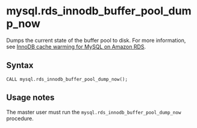 # mysql\.rds\_innodb\_buffer\_pool\_dump\_now<a name="mysql_rds_innodb_buffer_pool_dump_now"></a>

Dumps the current state of the buffer pool to disk\. For more information, see [InnoDB cache warming for MySQL on Amazon RDS](MySQL.Concepts.FeatureSupport.md#MySQL.Concepts.InnoDBCacheWarming)\.

## Syntax<a name="mysql_rds_innodb_buffer_pool_dump_now-syntax"></a>

 

```
CALL mysql.rds_innodb_buffer_pool_dump_now();
```

## Usage notes<a name="mysql_rds_innodb_buffer_pool_dump_now-usage"></a>

The master user must run the `mysql.rds_innodb_buffer_pool_dump_now` procedure\.